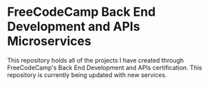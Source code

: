# FreeCodeCamp Back End Development and APIs Microservices

This repository holds all of the projects I have created through FreeCodeCamp's Back End Development and APIs certification. This repository is currently being updated with new services.